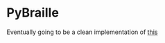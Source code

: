 # PyBraille
Eventually going to be a clean implementation of [this](https://github.com/Robert-Wett/dailyprogrammer/blob/master/143_Braille.py)
